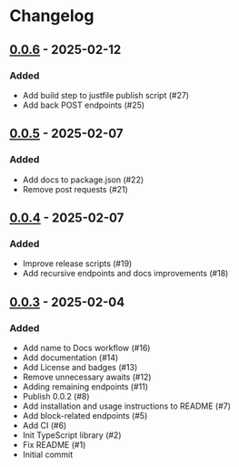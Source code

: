 Changelog
=========

[0.0.6](https://github.com/raphjaph/ordapi/releases/tag/0.0.6) - 2025-02-12
---------------------------------------------------------------------------

### Added
- Add build step to justfile publish script (#27)
- Add back POST endpoints (#25)

[0.0.5](https://github.com/raphjaph/ordapi/releases/tag/0.0.5) - 2025-02-07
---------------------------------------------------------------------------

### Added
- Add docs to package.json (#22)
- Remove post requests (#21)

[0.0.4](https://github.com/raphjaph/ordapi/releases/tag/0.0.4) - 2025-02-07
---------------------------------------------------------------------------

### Added
- Improve release scripts (#19)
- Add recursive endpoints and docs improvements (#18)

[0.0.3](https://github.com/raphjaph/ordapi/releases/tag/0.0.3) - 2025-02-04
---------------------------------------------------------------------------

### Added
- Add name to Docs workflow (#16)
- Add documentation (#14)
- Add License and badges (#13)
- Remove unnecessary awaits (#12)
- Adding remaining endpoints (#11)
- Publish 0.0.2 (#8)
- Add installation and usage instructions to README (#7)
- Add block-related endpoints (#5)
- Add CI (#6)
- Init TypeScript library (#2)
- Fix README (#1)
- Initial commit
